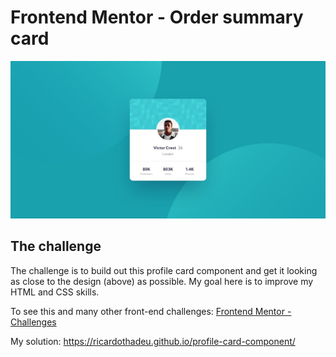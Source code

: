 # Frontend Mentor - Order summary card

![Design preview for the Order summary card coding challenge](./images/desktop-design.jpg)

## The challenge

The challenge is to build out this profile card component and get it looking as close to the design (above) as possible.
My goal here is to improve my HTML and CSS skills. 

To see this and many other front-end challenges:
[Frontend Mentor - Challenges](https://www.frontendmentor.io/challenges)  

My solution: https://ricardothadeu.github.io/profile-card-component/